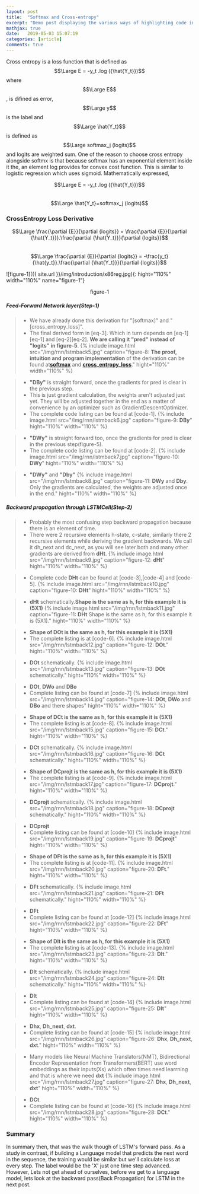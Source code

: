 ```yaml
---
layout: post
title:  "Softmax and Cross-entropy"
excerpt: "Demo post displaying the various ways of highlighting code in Markdown."
mathjax: true
date:   2019-05-03 15:07:19
categories: [article]
comments: true
---
```


Cross entropy is a loss function that is defined as $$\Large E = -y_t .log ({\hat{Y_t}})$$ where $$\Large E$$, is difined as error, $$\Large y$$ is the label and $$\Large \hat{Y_t}$$ is defined as $$\Large softmax_j (logits)$$ and logits are weighted sum. One of the reason to choose cross entropy alongside softmx is that because softmax has an exponential element inside it the, an element log provides for convex cost function. This is similar to logistic regression which uses sigmoid. Mathematically expressed,

$$\Large E = -y_t .log ({\hat{Y_t}})$$  
$$\Large \hat{Y_t}=softmax_j (logits)$$

### CrossEntropy Loss Derivative

$$\Large \frac{\partial {E}}{\partial {logits}} = \frac{\partial {E}}{\partial {\hat{Y_t}}}.\frac{\partial {\hat{Y_t}}}{\partial {logits}}$$  
$$\Large \frac{\partial {E}}{\partial {logits}} = -\frac{y_t}{\hat{y_t}}.\frac{\partial {\hat{Y_t}}}{\partial {logits}}$$


![figure-1]({{ site.url }}/img/introduction/x86reg.jpg){: hight="110%" width="110%" name="figure-1"}<center>figure-1</center>






##### Feed-Forward Network layer(Step-1)
> * We have already done this derivation for "[softmax]" and "[cross_entropy_loss]".
> * The final derived form in [eq-3]. Which in turn depends on [eq-1][eq-1] and [eq-2][eq-2]. <strong>We are calling it "pred" instead of "logits" in figure-5</strong>.
{%
    include image.html
    src="/img/rnn/lstmback5.jpg"
    caption="figure-8: <strong>The proof, intuition and program implementation</strong> of the derivation can be found at<strong><a href='/articles/2019-05/softmax-and-its-gradient'>softmax</a></strong> and <strong><a href='/articles/2019-05/softmax-and-cross-entropy'>cross_entropy_loss</a></strong>."
    hight="110%"
    width="110%"
%}

> * <strong>"DBy"</strong> is straight forward, once the gradients for pred is clear in the previous step.
> * This is just gradient calculation, the weights aren't  adjusted just yet. They will be adjusted together in the end as a matter of convenience by an optimizer such as GradientDescentOptimizer.
> * The complete code listing can be found at [code-1].
{%
    include image.html
    src="/img/rnn/lstmback6.jpg"
    caption="figure-9: <strong>DBy</strong>"
    hight="110%"
    width="110%"
%}

> * <strong>"DWy"</strong> is straight forward too, once the gradients for pred is clear in the previous step(figure-5).
> * The complete code listing can be found at [code-2].
{%
    include image.html
    src="/img/rnn/lstmback7.jpg"
    caption="figure-10: <strong>DWy</strong>"
    hight="110%"
    width="110%"
%}

> * <strong>"DWy"</strong> and <strong>"Dby"</strong>
{%
    include image.html
    src="/img/rnn/lstmback8.jpg"
    caption="figure-11: <strong>DWy</strong> and <strong>Dby</strong>. Only the gradients are calculated, the weights are adjusted once in the end."
    hight="110%"
    width="110%"
%}

##### Backward propagation through LSTMCell(Step-2)
> * Probably the most confusing step backward propagation because there is an element of time.
> * There were 2 recursive elements h-state, c-state, similarly there 2 recursive elements while deriving the gradient backwards. We call it dh_next and dc_next, as you will see later both and many other gradients are derived from <strong>dHt</strong>.
{%
    include image.html
    src="/img/rnn/lstmback9.jpg"
    caption="figure-12: <strong>dHt</strong>"  
    hight="110%"
    width="110%"
%}

> * Complete code <strong>DHt</strong> can be found at [code-3],[code-4] and [code-5].
{%
    include image.html
    src="/img/rnn/lstmback10.jpg"
    caption="figure-10: <strong>DHt</strong>"
    hight="110%"
    width="110%"
%}

> * <strong>dHt</strong> schematically.<strong>Shape is the same as h, for this example it is (5X1)</strong>
{%
    include image.html
    src="/img/rnn/lstmback11.jpg"
    caption="figure-11: <strong>DHt</strong> Shape is the same as h, for this example it is (5X1)."
    hight="110%"
    width="110%"
%}

> * <strong>Shape of <strong>DOt</strong> is the same as h, for this example it is (5X1)</strong>
> * The complete listing is at [code-6].
{%
    include image.html
    src="/img/rnn/lstmback12.jpg"
    caption="figure-12: <strong>DOt</strong>."
    hight="110%"
    width="110%"
%}

> * <strong>DOt</strong> schematically.
{%
    include image.html
    src="/img/rnn/lstmback13.jpg"
    caption="figure-13: <strong>DOt</strong> schematically."
    hight="110%"
    width="110%"
%}

> * <strong>DOt</strong>, <strong>DWo</strong> and <strong>DBo</strong>
> * Complete listing can be found at [code-7]
{%
    include image.html
    src="/img/rnn/lstmback14.jpg"
    caption="figure-14: <strong>DOt</strong>, <strong>DWo</strong> and <strong>DBo</strong> and there shapes"
    hight="110%"
    width="110%"
%}

> * <strong>Shape of <strong>DCt</strong> is the same as h, for this example it is (5X1)</strong>
> * The complete listing is at [code-8].
{%
    include image.html
    src="/img/rnn/lstmback15.jpg"
    caption="figure-15: <strong>DCt</strong>."
    hight="110%"
    width="110%"
%}

> * <strong>DCt</strong> schematically.
{%
    include image.html
    src="/img/rnn/lstmback16.jpg"
    caption="figure-16: <strong>DCt</strong> schematically."
    hight="110%"
    width="110%"
%}

> * <strong>Shape of <strong>DCprojt</strong> is the same as h, for this example it is (5X1)</strong>
> * The complete listing is at [code-9].
{%
    include image.html
    src="/img/rnn/lstmback17.jpg"
    caption="figure-17: <strong>DCprojt</strong>."
    hight="110%"
    width="110%"
%}

> * <strong>DCprojt</strong> schematically.
{%
    include image.html
    src="/img/rnn/lstmback18.jpg"
    caption="figure-18: <strong>DCprojt</strong> schematically."
    hight="110%"
    width="110%"
%}

> * <strong>DCprojt</strong>
> * Complete listing can be found at [code-10]
{%
    include image.html
    src="/img/rnn/lstmback19.jpg"
    caption="figure-19: <strong>DCprojt</strong>"
    hight="110%"
    width="110%"
%}

> * <strong>Shape of <strong>DFt</strong> is the same as h, for this example it is (5X1)</strong>
> * The complete listing is at [code-11].
{%
    include image.html
    src="/img/rnn/lstmback20.jpg"
    caption="figure-20: <strong>DFt</strong>."
    hight="110%"
    width="110%"
%}

> * <strong>DFt</strong> schematically.
{%
    include image.html
    src="/img/rnn/lstmback21.jpg"
    caption="figure-21: <strong>DFt</strong> schematically."
    hight="110%"
    width="110%"
%}

> * <strong>DFt</strong>
> * Complete listing can be found at [code-12]
{%
    include image.html
    src="/img/rnn/lstmback22.jpg"
    caption="figure-22: <strong>DFt</strong>"
    hight="110%"
    width="110%"
%}

> * <strong>Shape of <strong>DIt</strong> is the same as h, for this example it is (5X1)</strong>
> * The complete listing is at [code-13].
{%
    include image.html
    src="/img/rnn/lstmback23.jpg"
    caption="figure-23: <strong>DIt</strong>."
    hight="110%"
    width="110%"
%}

> * <strong>DIt</strong> schematically.
{%
    include image.html
    src="/img/rnn/lstmback24.jpg"
    caption="figure-24: <strong>DIt</strong> schematically."
    hight="110%"
    width="110%"
%}

> * <strong>DIt</strong>
> * Complete listing can be found at [code-14]
{%
    include image.html
    src="/img/rnn/lstmback25.jpg"
    caption="figure-25: <strong>DIt</strong>"
    hight="110%"
    width="110%"
%}

> * <strong>Dhx</strong>, <strong>Dh_next</strong>, <strong>dxt</strong>.
> * Complete listing can be found at [code-15]
{%
    include image.html
    src="/img/rnn/lstmback26.jpg"
    caption="figure-26: <strong>Dhx</strong>, <strong>Dh_next</strong>, <strong>dxt</strong>."
    hight="110%"
    width="110%"
%}

> * Many models like Neural Machine Translators(NMT), Bidirectional Encoder Representation from Transformers(BERT) use word embeddings as their inputs(Xs) which often times need learrning and that is where we need <strong>dxt</strong>
{%
    include image.html
    src="/img/rnn/lstmback27.jpg"
    caption="figure-27: <strong>Dhx</strong>, <strong>Dh_next</strong>, <strong>dxt</strong>"
    hight="110%"
    width="110%"
%}

> * <strong>DCt</strong>.
> * Complete listing can be found at [code-16]
{%
    include image.html
    src="/img/rnn/lstmback28.jpg"
    caption="figure-28: <strong>DCt</strong>."
    hight="110%"
    width="110%"
%}

### Summary
In summary then, that was the walk though of LSTM's forward pass. As a study in contrast, if building a Language model that predicts the next word in the sequence, the training would be similar but we'll calculate loss at every step. The label would be the 'X' just one time step advanced. However, Lets not get ahead of ourselves, before we get to a language model, lets look at the backward pass(Back Propagation) for LSTM in the next post.
